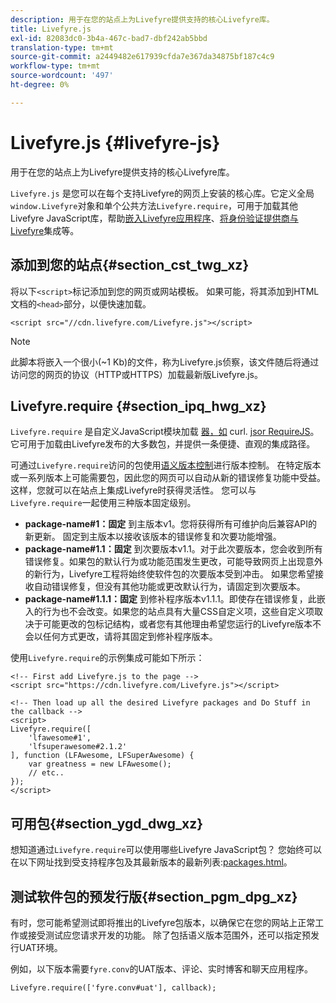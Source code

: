 ```yaml
---
description: 用于在您的站点上为Livefyre提供支持的核心Livefyre库。
title: Livefyre.js
exl-id: 82083dc0-3b4a-467c-bad7-dbf242ab5bbd
translation-type: tm+mt
source-git-commit: a2449482e617939cfda7e367da34875bf187c4c9
workflow-type: tm+mt
source-wordcount: '497'
ht-degree: 0%

---
```


# Livefyre.js {#livefyre-js}

用于在您的站点上为Livefyre提供支持的核心Livefyre库。

`Livefyre.js` 是您可以在每个支持Livefyre的网页上安装的核心库。它定义全局`window.Livefyre`对象和单个公共方法`Livefyre.require`，可用于加载其他Livefyre JavaScript库，帮助[嵌入Livefyre应用程序](/help/implementation/c-getting-started/c-implementation-process/c-using-livefyre.js-to-create-customize-and-use-apps-on-your-site.md)、[将身份验证提供商与Livefyre](/help/implementation/t-about-identity-integration/t-about-identity-integration.md)集成等。

## 添加到您的站点{#section_cst_twg_xz}

将以下`<script>`标记添加到您的网页或网站模板。 如果可能，将其添加到HTML文档的`<head>`部分，以便快速加载。

```
<script src="//cdn.livefyre.com/Livefyre.js"></script>
```

>[!NOTE]
>
>此脚本将嵌入一个很小(~1 Kb)的文件，称为Livefyre.js侦察，该文件随后将通过访问您的网页的协议（HTTP或HTTPS）加载最新版Livefyre.js。

## Livefyre.require {#section_ipq_hwg_xz}

`Livefyre.require` 是自定义JavaScript模块加载 [器，如](https://github.com/cujojs/curl) curl. [jsor RequireJS](https://requirejs.org/)。它可用于加载由Livefyre发布的大多数包，并提供一条便捷、直观的集成路径。

可通过`Livefyre.require`访问的包使用[语义版本控制](https://semver.org/)进行版本控制。 在特定版本或一系列版本上可能需要包，因此您的网页可以自动从新的错误修复功能中受益。 这样，您就可以在站点上集成Livefyre时获得灵活性。 您可以与`Livefyre.require`一起使用三种版本固定级别。

* **package-name#1：固定** 到主版本v1。您将获得所有可维护向后兼容API的新更新。 固定到主版本以接收该版本的错误修复和次要功能增强。
* **package-name#1.1：固定** 到次要版本v1.1。对于此次要版本，您会收到所有错误修复。如果包的默认行为或功能范围发生更改，可能导致网页上出现意外的新行为，Livefyre工程将始终使软件包的次要版本受到冲击。 如果您希望接收自动错误修复，但没有其他功能或更改默认行为，请固定到次要版本。
* **package-name#1.1.1：固定** 到修补程序版本v1.1.1。即使存在错误修复，此嵌入的行为也不会改变。如果您的站点具有大量CSS自定义项，这些自定义项取决于可能更改的包标记结构，或者您有其他理由希望您运行的Livefyre版本不会以任何方式更改，请将其固定到修补程序版本。

使用`Livefyre.require`的示例集成可能如下所示：

```
<!-- First add Livefyre.js to the page --> 
<script src="https://cdn.livefyre.com/Livefyre.js"></script> 
  
<!-- Then load up all the desired Livefyre packages and Do Stuff in the callback --> 
<script> 
Livefyre.require([ 
    'lfawesome#1', 
    'lfsuperawesome#2.1.2' 
], function (LFAwesome, LFSuperAwesome) { 
    var greatness = new LFAwesome(); 
    // etc.. 
}); 
</script>
```

## 可用包{#section_ygd_dwg_xz}

想知道通过`Livefyre.require`可以使用哪些Livefyre JavaScript包？ 您始终可以在以下网址找到受支持程序包及其最新版本的最新列表:[packages.html](https://cdn.livefyre.com/packages.html)。

## 测试软件包的预发行版{#section_pgm_dpg_xz}

有时，您可能希望测试即将推出的Livefyre包版本，以确保它在您的网站上正常工作或接受测试应您请求开发的功能。 除了包括语义版本范围外，还可以指定预发行UAT环境。

例如，以下版本需要`fyre.conv`的UAT版本、评论、实时博客和聊天应用程序。

```
Livefyre.require(['fyre.conv#uat'], callback); 
```
